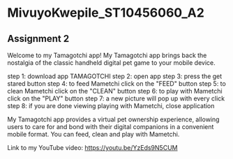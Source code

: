 # MivuyoKwepile_ST10456060_A2
Assignment 2
--------------------------------------
Welcome to my Tamagotchi app! My Tamagotchi app brings back the nostalgia of the classic handheld digital pet game to your mobile device.

step 1: download app TAMAGOTCHI
step 2: open app 
step 3: press the get stared button 
step 4: to feed Mametchi click on the "FEED" button
step 5: to clean Mametchi click on the "CLEAN" button
step 6: to play with Mametchi click on the "PLAY" button
step 7: a new picture will pop up with every click 
step 8: if you are done viewing playing with Mametchi, close application 

My Tamagotchi app provides a virtual pet ownership experience, allowing users to care for and bond with their digital companions in a convenient mobile format.
You can feed, clean and play with Mametchi.

Link to my YouTube video: https://youtu.be/YzEds9N5CUM  
